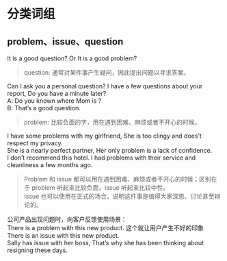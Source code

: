 # 分类词组  

## problem、issue、question  

It is a good question? Or  It is a good problem?  
> question: 通常对某件事产生疑问，因此提出问题以寻求答案。  

Can I ask you a personal question?
I have a few questions about your report, Do you have a minute later?  
A: Do you known where Mom is ?  
B: That’s a good question.  

>problem: 比较负面的字，用在遇到困难、麻烦或者不开心的时候。  

I have some problems with my girlfriend, She is too clingy and does’t respect my privacy.  
She is a nearly perfect partner, Her only problem is a lack of confidence.  
I don’t recommend this hotel. I had problems with their service and cleanliness a few months ago.  
> Problem 和 issue 都可以用在遇到困难、麻烦或者不开心的时候；区别在于 problem 听起来比较负面，issue 听起来比较中性。  
> Issue 也可以使用在正式的场合，说明这件事是值得大家深思、讨论甚至辩论的。  

公司产品出现问题时，向客户反馈使用场景：  
There is a problem with this new product.  这个就让用户产生不好的印象  
There is an issue with this new product.  
Sally has issue with her boss, That’s why she has been thinking about resigning these days.  
